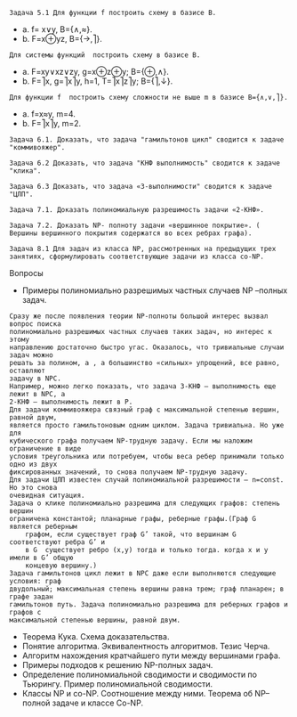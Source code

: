 `Задача 5.1 Для функции f построить схему в базисе B.`

- a. f= x∨y, B={∧,≈}.
- b. F=x⊕yz, B={→,⎤}.

`Для системы функций  построить схему в базисе B.`

- a. F=xy∨xz∨zy, g=x⊕z⊕y; B={⊕,∧}.
- b. F=⎤x, g=⎤x⎤y, h=1, T=⎤x⎤z⎤y; B={⎤,↓}.

`Для функции f  построить схему сложности не выше m в базисе B={∧,∨,⎤}.`
- a. f=x≈y, m=4.
- b. F=⎤x⎤y, m=2.

`Задача 6.1. Доказать, что задача "гамильтонов цикл" сводится к задаче "коммивояжер".`

`Задача 6.2 Доказать, что задача "КНФ выполнимость" сводится к задаче "клика".`

`Задача 6.3 Доказать, что задача «3-выполнимости" сводится к задаче "ЦЛП".`

`Задача 7.1. Доказать полиномиальную разрешимость задачи «2-КНФ».`

`Задача 7.2. Доказать NP- полноту задачи «вершинное покрытие». ( Вершины вершинного покрытия содержатся во всех ребрах графа).`

`Задача 8.1 Для задач из класса NP, рассмотренных на предыдущих трех занятиях, сформулировать соответствующие задачи из класса co-NP.`

Вопросы

- Примеры полиномиально разрешимых частных случаев  NP –полных задач.

```
Сразу же после появления теории NP-полноты большой интерес вызвал вопрос поиска
полиномиально разрешимых частных случаев таких задач, но интерес к этому
направлению достаточно быстро угас. Оказалось, что тривиальные случаи задач можно
решать за полином, а , а большинство «сильных» упрощений, все равно, оставляют
задачу в NPC.
Например, можно легко показать, что задача 3-КНФ – выполнимость еще лежит в NPC, а
2-КНФ – выполнимость лежит в P.
Для задачи коммивояжера связный граф с максимальной степенью вершин, равной двум,
является просто гамильтоновым одним циклом. Задача тривиальна. Но уже для
кубического графа получаем NP-трудную задачу. Если мы наложим ограничение в виде
условия треугольника или потребуем, чтобы веса ребер принимали только одно из двух
фиксированных значений, то снова получаем NP-трудную задачу.
Для задачи ЦЛП известен случай полиномиальной разрешимости – n=const. Но это снова
очевидная ситуация.
Задача о клике полиномиально разрешима для следующих графов: степень вершин
ограничена константой; планарные графы, реберные графы.(Граф G является реберным
    графом, если существует граф G’ такой, что вершинам G соответствуют ребра G’ и
    в G  существует ребро (x,y) тогда и только тогда. когда x и y имели в G’ общую
    концевую вершину.)
Задача гамильтонов цикл лежит в NPC даже если выполняются следующие условия: граф
двудольный; максимальная степень вершины равна трем; граф планарен; в графе задан
гамильтонов путь. Задача полиномиально разрешима для реберных графов и графов с
максимальной степенью вершины, равной двум.
```

- Теорема Кука. Схема доказательства.
- Понятие алгоритма. Эквивалентность алгоритмов. Тезис Черча.
- Алгоритм нахождения кратчайшего пути между вершинами графа.
- Примеры подходов к решению NP-полных задач.
- Определение полиномиальной сводимости и сводимости по Тьюрингу. Пример полиномиальной сводимости.
- Классы NP и co-NP. Соотношение между ними. Теорема об  NP–полной задаче и классе Co-NP.
